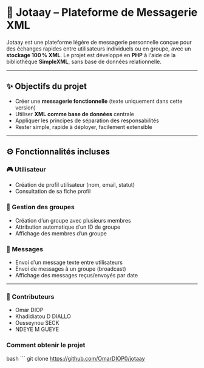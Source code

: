 # 📱 Jotaay – Plateforme de Messagerie XML

Jotaay est une plateforme légère de messagerie personnelle conçue pour des échanges rapides entre utilisateurs individuels ou en groupe, avec un **stockage 100 % XML**. Le projet est développé en **PHP** à l'aide de la bibliothèque **SimpleXML**, sans base de données relationnelle.

---

## ✨ Objectifs du projet

- Créer une **messagerie fonctionnelle** (texte uniquement dans cette version)
- Utiliser **XML comme base de données** centrale
- Appliquer les principes de séparation des responsabilités
- Rester simple, rapide à déployer, facilement extensible

---

## ⚙️ Fonctionnalités incluses

### 🎮 Utilisateur
- Création de profil utilisateur (nom, email, statut)
- Consultation de sa fiche profil

### 👥 Gestion des groupes
- Création d’un groupe avec plusieurs membres
- Attribution automatique d’un ID de groupe
- Affichage des membres d’un groupe

### 💬 Messages
- Envoi d’un message texte entre utilisateurs
- Envoi de messages à un groupe (broadcast)
- Affichage des messages reçus/envoyés par date

---

### 🤖 Contributeurs
- Omar DIOP
- Khadidiatou D DIALLO
- Ousseynou SECK
- NDEYE M GUEYE

### Comment obtenir le projet
bash ```
    git clone https://github.com/OmarDIOP0/jotaay
```
